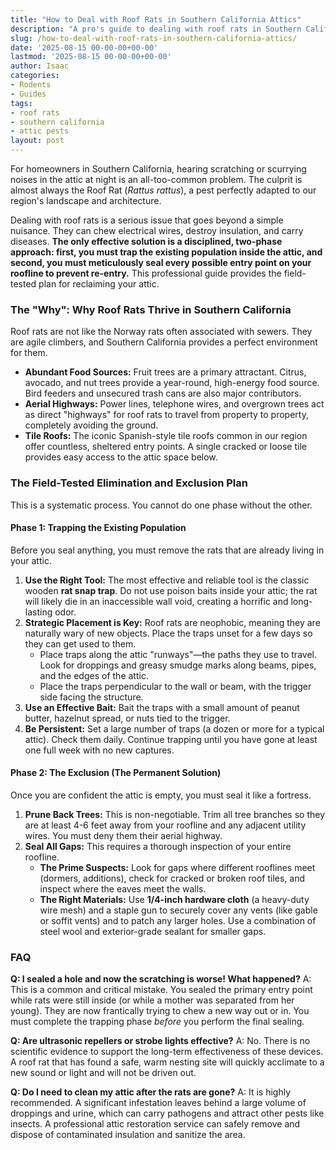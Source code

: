 ```yaml
---
title: "How to Deal with Roof Rats in Southern California Attics"
description: "A pro's guide to dealing with roof rats in Southern California attics. Learn the key signs, why they're so common here, and the critical steps of trapping and exclusion."
slug: /how-to-deal-with-roof-rats-in-southern-california-attics/
date: '2025-08-15 00-00-00+00-00'
lastmod: '2025-08-15 00-00-00+00-00'
author: Isaac
categories:
- Rodents
- Guides
tags:
- roof rats
- southern california
- attic pests
layout: post
---
```

For homeowners in Southern California, hearing scratching or scurrying noises in the attic at night is an all-too-common problem. The culprit is almost always the Roof Rat (*Rattus rattus*), a pest perfectly adapted to our region's landscape and architecture.

Dealing with roof rats is a serious issue that goes beyond a simple nuisance. They can chew electrical wires, destroy insulation, and carry diseases. **The only effective solution is a disciplined, two-phase approach: first, you must trap the existing population inside the attic, and second, you must meticulously seal every possible entry point on your roofline to prevent re-entry.** This professional guide provides the field-tested plan for reclaiming your attic.

### The "Why": Why Roof Rats Thrive in Southern California

Roof rats are not like the Norway rats often associated with sewers. They are agile climbers, and Southern California provides a perfect environment for them.

*   **Abundant Food Sources:** Fruit trees are a primary attractant. Citrus, avocado, and nut trees provide a year-round, high-energy food source. Bird feeders and unsecured trash cans are also major contributors.
*   **Aerial Highways:** Power lines, telephone wires, and overgrown trees act as direct "highways" for roof rats to travel from property to property, completely avoiding the ground.
*   **Tile Roofs:** The iconic Spanish-style tile roofs common in our region offer countless, sheltered entry points. A single cracked or loose tile provides easy access to the attic space below.

### The Field-Tested Elimination and Exclusion Plan

This is a systematic process. You cannot do one phase without the other.

#### Phase 1: Trapping the Existing Population

Before you seal anything, you must remove the rats that are already living in your attic.

1.  **Use the Right Tool:** The most effective and reliable tool is the classic wooden **rat snap trap**. Do not use poison baits inside your attic; the rat will likely die in an inaccessible wall void, creating a horrific and long-lasting odor.
2.  **Strategic Placement is Key:** Roof rats are neophobic, meaning they are naturally wary of new objects. Place the traps unset for a few days so they can get used to them.
    *   Place traps along the attic "runways"—the paths they use to travel. Look for droppings and greasy smudge marks along beams, pipes, and the edges of the attic.
    *   Place the traps perpendicular to the wall or beam, with the trigger side facing the structure.
3.  **Use an Effective Bait:** Bait the traps with a small amount of peanut butter, hazelnut spread, or nuts tied to the trigger.
4.  **Be Persistent:** Set a large number of traps (a dozen or more for a typical attic). Check them daily. Continue trapping until you have gone at least one full week with no new captures.

#### Phase 2: The Exclusion (The Permanent Solution)

Once you are confident the attic is empty, you must seal it like a fortress.

1.  **Prune Back Trees:** This is non-negotiable. Trim all tree branches so they are at least 4-6 feet away from your roofline and any adjacent utility wires. You must deny them their aerial highway.
2.  **Seal All Gaps:** This requires a thorough inspection of your entire roofline.
    *   **The Prime Suspects:** Look for gaps where different rooflines meet (dormers, additions), check for cracked or broken roof tiles, and inspect where the eaves meet the walls.
    *   **The Right Materials:** Use **1/4-inch hardware cloth** (a heavy-duty wire mesh) and a staple gun to securely cover any vents (like gable or soffit vents) and to patch any larger holes. Use a combination of steel wool and exterior-grade sealant for smaller gaps.

### FAQ

**Q: I sealed a hole and now the scratching is worse! What happened?**
A: This is a common and critical mistake. You sealed the primary entry point while rats were still inside (or while a mother was separated from her young). They are now frantically trying to chew a new way out or in. You must complete the trapping phase *before* you perform the final sealing.

**Q: Are ultrasonic repellers or strobe lights effective?**
A: No. There is no scientific evidence to support the long-term effectiveness of these devices. A roof rat that has found a safe, warm nesting site will quickly acclimate to a new sound or light and will not be driven out.

**Q: Do I need to clean my attic after the rats are gone?**
A: It is highly recommended. A significant infestation leaves behind a large volume of droppings and urine, which can carry pathogens and attract other pests like insects. A professional attic restoration service can safely remove and dispose of contaminated insulation and sanitize the area.